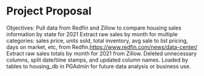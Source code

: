 # Project Proposal 
Objectives:
Pull data from Redfin and Zillow to compare housing sales information by state for 2021
Extract raw sales by month for multiple categories: sales price, units sold, total inventory, avg sale to list pricing, days on market, etc, from Redfin.https://www.redfin.com/news/data-center/
Extract raw sales totals by month for 2021 from Zillow.
Deleted unnecessary columns, split date/time stamps, and updated column names.
Loaded by tables to housing_db in PGAdmin for future data analysis or business use.
